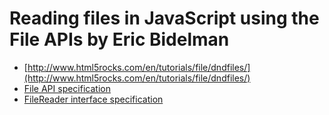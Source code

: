 # Reading files in JavaScript using the File APIs by  Eric Bidelman

* [http://www.html5rocks.com/en/tutorials/file/dndfiles/](http://www.html5rocks.com/en/tutorials/file/dndfiles/)
* [File API specification](http://www.w3.org/TR/file-upload/)
* [FileReader interface specification](http://www.w3.org/TR/file-upload/#dfn-filereader)
